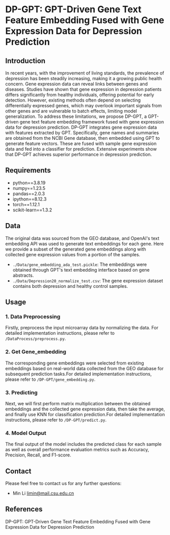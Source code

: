 # DP-GPT: GPT-Driven Gene Text Feature Embedding Fused with Gene Expression Data for Depression Prediction

## Introduction
In recent years, with the improvement of living standards, the prevalence of depression has been steadily increasing, making it a growing public health concern. Gene expression data can reveal links between genes and diseases. Studies have shown that gene expression in depression patients differs significantly from healthy individuals, offering potential for early detection. However, existing methods often depend on selecting differentially expressed genes, which may overlook important signals from other genes and are vulnerable to batch effects, limiting model generalization. To address these limitations, we propose DP-GPT, a GPT-driven gene text feature embedding framework fused with gene expression data for depression prediction. DP-GPT integrates gene expression data with features extracted by GPT. Specifically, gene names and summaries are obtained from the NCBI Gene database, then embedded using GPT to generate feature vectors. These are fused with sample gene expression data and fed into a classifier for prediction. Extensive experiments show that DP-GPT achieves superior performance in depression prediction. 

## Requirements
- python==3.8.19
- numpy==1.23.5
- pandas==2.0.3
- ipython==8.12.3
- torch==1.12.1
- scikit-learn==1.3.2


## Data
The original data was sourced from the GEO database, and OpenAI's text embedding API was used to generate text embeddings for each gene. Here we provide a subset of the generated gene embeddings along with collected gene expression values from a portion of the samples.
- `./Data/gene_embedding_ada_test.pickle`: The embeddings were obtained through GPT's text embedding interface based on gene abstracts.
- `./Data/Depression20_normalize_test.csv`: The gene expression dataset contains both depression and healthy control samples.
## Usage
### 1. Data Preprocessing
Firstly, preprocess the input microarray data by normalizing the data. For detailed implementation instructions, please refer to `/DataProcess/preprocess.py`.

### 2. Get Gene_embedding
The corresponding gene embeddings were selected from existing embeddings based on real-world data collected from the GEO database for subsequent prediction tasks.For detailed implementation instructions, please refer to `/DP-GPT/gene_embedding.py`.

### 3. Predicting
Next, we will first perform matrix multiplication between the obtained embeddings and the collected gene expression data, then take the average, and finally use KNN for classification prediction.For detailed implementation instructions, please refer to `/DP-GPT/predict.py`.

### 4. Model Output
The final output of the model includes the predicted class for each sample as well as overall performance evaluation metrics such as Accuracy, Precision, Recall, and F1-score.
## Contact
Please feel free to contact us for any further questions:
- Min Li limin@mail.csu.edu.cn
## References
DP-GPT: GPT-Driven Gene Text Feature Embedding Fused with Gene Expression Data for Depression Prediction
